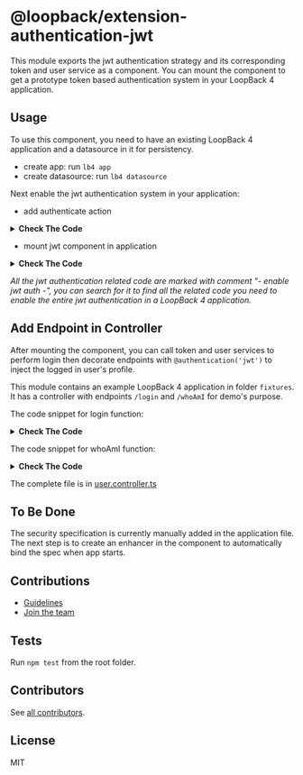 # @loopback/extension-authentication-jwt

This module exports the jwt authentication strategy and its corresponding token
and user service as a component. You can mount the component to get a prototype
token based authentication system in your LoopBack 4 application.

## Usage

To use this component, you need to have an existing LoopBack 4 application and a
datasource in it for persistency.

- create app: run `lb4 app`
- create datasource: run `lb4 datasource`

Next enable the jwt authentication system in your application:

- add authenticate action

<details>
<summary><strong>Check The Code</strong></summary>
<p>

```ts
import {
  AuthenticateFn,
  AuthenticationBindings,
  AUTHENTICATION_STRATEGY_NOT_FOUND,
  USER_PROFILE_NOT_FOUND,
} from '@loopback/authentication';
export class MySequence implements SequenceHandler {
  constructor(
    // - enable jwt auth -
    // inject the auth action
    @inject(AuthenticationBindings.AUTH_ACTION)
    protected authenticateRequest: AuthenticateFn,
  ) {}

  async handle(context: RequestContext) {
    try {
      const {request, response} = context;
      const route = this.findRoute(request);
      // - enable jwt auth -
      // call authentication action
      await this.authenticateRequest(request);

      const args = await this.parseParams(request, route);
      const result = await this.invoke(route, args);
      this.send(response, result);
    } catch (error) {
      // - enable jwt auth -
      // improve the error check
      if (
        error.code === AUTHENTICATION_STRATEGY_NOT_FOUND ||
        error.code === USER_PROFILE_NOT_FOUND
      ) {
        Object.assign(error, {statusCode: 401 /* Unauthorized */});
      }
      this.reject(context, error);
    }
  }
}
```

</p>
</details>

- mount jwt component in application

<details>
<summary><strong>Check The Code</strong></summary>
<p>

```ts
export class TestApplication extends BootMixin(
  ServiceMixin(RepositoryMixin(RestApplication)),
) {
  constructor(options: ApplicationConfig = {}) {
    super(options);

    // Set up the custom sequence
    this.sequence(MySequence);

    // Set up default home page
    this.static('/', path.join(__dirname, '../public'));

    // - enable jwt auth -
    // Add security spec (To be done: refactor it to an enhancer)
    this.addSecuritySpec();
    // Mount authentication system
    this.component(AuthenticationComponent);
    // Mount jwt component
    this.component(JWTAuthenticationComponent);
    // Bind datasource
    this.dataSource(DbDataSource, UserServiceBindings.DATASOURCE_NAME);

    this.component(RestExplorerComponent);
    this.projectRoot = __dirname;
    // Customize @loopback/boot Booter Conventions here
    this.bootOptions = {};
  }

  // - enable jwt auth -
  // Currently there is an extra function to
  // merge the security spec into the application.
  // This will be improved with a coming enhancer.
  // See section [To Be Done](#to-be-done)
  addSecuritySpec(): void {
    this.api({
      openapi: '3.0.0',
      info: {
        title: 'test application',
        version: '1.0.0',
      },
      paths: {},
      components: {securitySchemes: SECURITY_SCHEME_SPEC},
      security: [
        {
          // secure all endpoints with 'jwt'
          jwt: [],
        },
      ],
      servers: [{url: '/'}],
    });
  }
}
```

</p>
</details>

_All the jwt authentication related code are marked with comment "- enable jwt
auth -", you can search for it to find all the related code you need to enable
the entire jwt authentication in a LoopBack 4 application._

## Add Endpoint in Controller

After mounting the component, you can call token and user services to perform
login then decorate endpoints with `@authentication('jwt')` to inject the logged
in user's profile.

This module contains an example LoopBack 4 application in folder `fixtures`. It
has a controller with endpoints `/login` and `/whoAmI` for demo's purpose.

The code snippet for login function:

<details>
<summary><strong>Check The Code</strong></summary>
<p>

```ts
async login(
    @requestBody(CredentialsRequestBody) credentials: Credentials,
  ): Promise<{token: string}> {
    // ensure the user exists, and the password is correct
    const user = await this.userService.verifyCredentials(credentials);

    // convert a User object into a UserProfile object (reduced set of properties)
    const userProfile = this.userService.convertToUserProfile(user);

    // create a JSON Web Token based on the user profile
    const token = await this.jwtService.generateToken(userProfile);

    return {token};
  }
```

</p>
</details>

The code snippet for whoAmI function:

<details>
<summary><strong>Check The Code</strong></summary>
<p>
```ts
@authenticate('jwt')
  async whoAmI(): Promise<string> {
    return this.user[securityId];
  }
```
</p>
</details>

The complete file is in
[user.controller.ts](https://github.com/strongloop/loopback-next/tree/master/extensions/authentication-jwt/src/__tests__/fixtures/controllers/user.controller.ts)

## To Be Done

The security specification is currently manually added in the application file.
The next step is to create an enhancer in the component to automatically bind
the spec when app starts.

## Contributions

- [Guidelines](https://github.com/strongloop/loopback-next/blob/master/docs/CONTRIBUTING.md)
- [Join the team](https://github.com/strongloop/loopback-next/issues/110)

## Tests

Run `npm test` from the root folder.

## Contributors

See
[all contributors](https://github.com/strongloop/loopback-next/graphs/contributors).

## License

MIT
